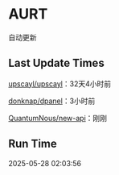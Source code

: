 # AURT

自动更新


## Last Update Times

[upscayl/upscayl](https://github.com/upscayl/upscayl)：32天4小时前

[donknap/dpanel](https://github.com/donknap/dpanel)：3小时前

[QuantumNous/new-api](https://github.com/QuantumNous/new-api)：刚刚


## Run Time
2025-05-28 02:03:56
